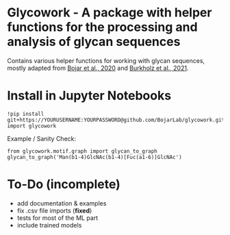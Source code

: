 # Glycowork - A package with helper functions for the processing and analysis of glycan sequences

Contains various helper functions for working with glycan sequences, mostly adapted from [Bojar et al., 2020](https://www.cell.com/cell-host-microbe/fulltext/S1931-3128(20)30562-X) and [Burkholz et al., 2021](https://www.biorxiv.org/content/10.1101/2021.03.01.433491v1).

# Install in Jupyter Notebooks
```
!pip install git+https://YOURUSERNAME:YOURPASSWORD@github.com/BojarLab/glycowork.git
import glycowork
```
Example / Sanity Check:
```
from glycowork.motif.graph import glycan_to_graph
glycan_to_graph('Man(b1-4)GlcNAc(b1-4)[Fuc(a1-6)]GlcNAc')
```

# To-Do (incomplete)
- add documentation & examples
- fix .csv file imports (**fixed**)
- tests for most of the ML part
- include trained models
